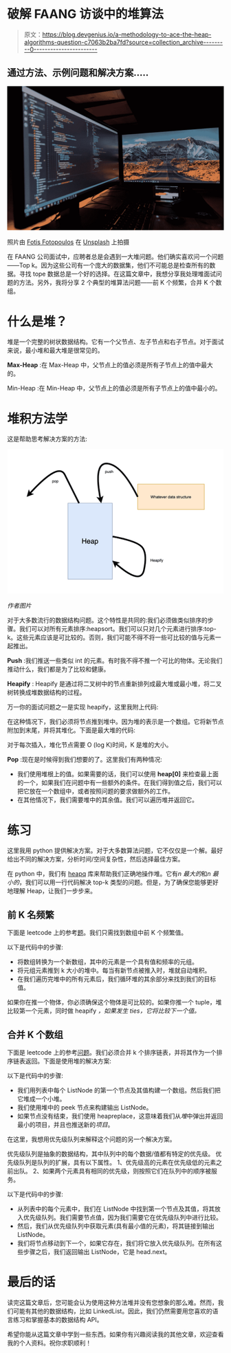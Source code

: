 # 破解 FAANG 访谈中的堆算法

> 原文：<https://blog.devgenius.io/a-methodology-to-ace-the-heap-algorithms-question-c7063b2ba7fd?source=collection_archive---------0----------------------->

## 通过方法、示例问题和解决方案…..

![](img/4e0de789d06ddb318599707db4b01ee8.png)

照片由 [Fotis Fotopoulos](https://unsplash.com/@ffstop?utm_source=medium&utm_medium=referral) 在 [Unsplash](https://unsplash.com?utm_source=medium&utm_medium=referral) 上拍摄

在 FAANG 公司面试中，应聘者总是会遇到一大堆问题。他们确实喜欢问一个问题——Top k。因为这些公司有一个庞大的数据集，他们不可能总是检查所有的数据。寻找 tope 数据总是一个好的选择。在这篇文章中，我想分享我处理堆面试问题的方法。另外，我将分享 2 个典型的堆算法问题——前 K 个频繁，合并 K 个数组。

# 什么是堆？

堆是一个完整的树状数据结构。它有一个父节点、左子节点和右子节点。对于面试来说，最小堆和最大堆是很常见的。

**Max-Heap** :在 Max-Heap 中，父节点上的值必须是所有子节点上的值中最大的。

Min-Heap :在 Min-Heap 中，父节点上的值必须是所有子节点上的值中最小的。

# 堆积方法学

这是帮助思考解决方案的方法:

![](img/f8a121fed18ef939e9e9f4715b236550.png)

*作者图片*

对于大多数流行的数据结构问题。这个特性是共同的:我们必须做类似排序的步骤。我们可以对所有元素排序:heapsort。我们可以只对几个元素进行排序:top-k。这些元素应该是可比较的。否则，我们可能不得不将一些可比较的值与元素一起推出。

**Push** :我们推送一些类似 int 的元素。有时我不得不推一个可比的物体。无论我们推动什么，我们都是为了比较和健康。

**Heapify** : Heapify 是通过将二叉树中的节点重新排列成最大堆或最小堆，将二叉树转换成堆数据结构的过程。

万一你的面试问题之一是实现 heapify，这里我附上代码:

在这种情况下，我们必须将节点推到堆中。因为堆的表示是一个数组。它将新节点附加到末尾，并将其堆化。下面是最大堆的代码:

对于每次插入，堆化节点需要 O (log K)时间，K 是堆的大小。

**Pop** :现在是时候得到我们想要的了。这里我们有两种情况:

*   我们使用堆根上的值。如果需要的话，我们可以使用 **heap[0]** 来检查最上面的一个，如果我们在问题中有一些额外的条件。在我们得到值之后，我们可以把它放在一个数组中，或者按照问题的要求做额外的工作。
*   在其他情况下，我们需要堆中的其余值。我们可以遍历堆并返回它。

# 练习

这里我用 python 提供解决方案。对于大多数算法问题，它不仅仅是一个解。最好给出不同的解决方案，分析时间/空间复杂性，然后选择最佳方案。

在 python 中，我们有 [heapq](https://docs.python.org/3/library/heapq.html) 库来帮助我们正确地操作堆。它有*n 最大的*和*n 最小的*，我们可以用一行代码解决 top-k 类型的问题。但是，为了确保您能够更好地理解 Heap，让我们一步步来。

## 前 K 名频繁

下面是 leetcode 上的参考[题](https://leetcode.com/problems/top-k-frequent-elements/)。我们只需找到数组中前 K 个频繁值。

以下是代码中的步骤:

*   将数组转换为一个新数组，其中的元素是一个具有值和频率的元组。
*   将元组元素推到 k 大小的堆中。每当有新节点被推入时，堆就自动堆积。
*   在我们遍历完堆中的所有元素后，我们循环堆的其余部分来找到我们的目标值。

如果你在推一个物体，你必须确保这个物体是可比较的。如果你推一个 tuple，堆比较第一个元素，同时做 heapify *，*如果发生 ties，它将比较下一个值*。*

## 合并 K 个数组

下面是 leetcode 上的参考[问题](https://leetcode.com/problems/merge-k-sorted-lists/)。我们必须合并 k 个排序链表，并将其作为一个排序链表返回。下面是使用堆的解决方案:

以下是代码中的步骤:

*   我们用列表中每个 ListNode 的第一个节点及其值构建一个数组。然后我们把它堆成一个小堆。
*   我们使用堆中的 peek 节点来构建输出 ListNode。
*   如果节点没有结束，我们使用 heapreplace，这意味着我们从*堆*中弹出并返回最小的项目，并且也推送新的*项目*。

在这里，我想用优先级队列来解释这个问题的另一个解决方案。

优先级队列是抽象的数据结构，其中队列中的每个数据/值都有特定的优先级。
优先级队列是队列的扩展，具有以下属性。
1、优先级高的元素在优先级低的元素之前出队。
2、如果两个元素具有相同的优先级，则按照它们在队列中的顺序被服务。

以下是代码中的步骤:

*   从列表中的每个元素中，我们在 ListNode 中找到第一个节点及其值，将其放入优先级队列。我们需要节点值，因为我们需要它在优先级队列中进行比较。
*   然后，我们从优先级队列中获取元素(具有最小值的元素)，将其链接到输出 ListNode。
*   我们将节点移动到下一个，如果它存在，我们将它放入优先级队列。在所有这些步骤之后，我们返回输出 ListNode，它是 head.next。

# 最后的话

读完这篇文章后，您可能会认为使用这种方法堆并没有您想象的那么难。然而，我们可能有其他的数据结构，比如 LinkedList。因此，我们仍然需要用您喜欢的语言练习和掌握基本的数据结构 API。

希望你能从这篇文章中学到一些东西。如果你有兴趣阅读我的其他文章，欢迎查看我的个人资料。祝你求职顺利！